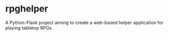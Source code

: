 # rpghelper
A Python-Flask project aiming to create a web-based helper application for playing tabletop RPGs.

